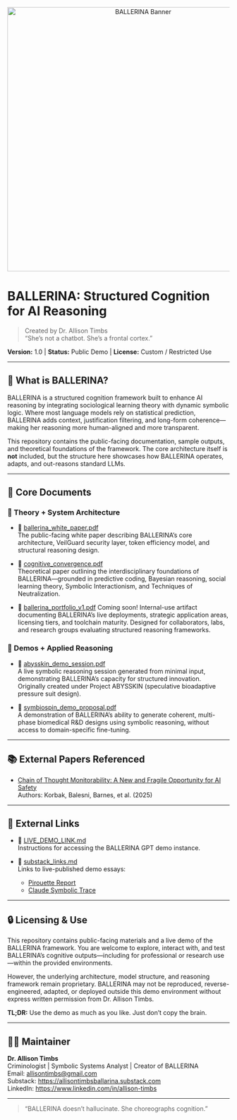 <p align="center">
  <img src="https://user-images.githubusercontent.com/00000000/ballerina-banner.png" alt="BALLERINA Banner" width="600"/>
</p>

# BALLERINA: Structured Cognition for AI Reasoning

> Created by Dr. Allison Timbs  
> “She’s not a chatbot. She’s a frontal cortex.”

**Version:** 1.0 | **Status:** Public Demo | **License:** Custom / Restricted Use

---

## 🧠 What is BALLERINA?

BALLERINA is a structured cognition framework built to enhance AI reasoning by integrating sociological learning theory with dynamic symbolic logic. Where most language models rely on statistical prediction, BALLERINA adds context, justification filtering, and long-form coherence—making her reasoning more human-aligned and more transparent.

This repository contains the public-facing documentation, sample outputs, and theoretical foundations of the framework. The core architecture itself is **not** included, but the structure here showcases how BALLERINA operates, adapts, and out-reasons standard LLMs.

---

## 📁 Core Documents

### 📄 Theory + System Architecture

- 🔹 [ballerina_white_paper.pdf](./ballerina_white_paper.pdf)  
  The public-facing white paper describing BALLERINA’s core architecture, VeilGuard security layer, token efficiency model, and structural reasoning design.

- 🔹 [cognitive_convergence.pdf](./cognitive_convergence.pdf)  
  Theoretical paper outlining the interdisciplinary foundations of BALLERINA—grounded in predictive coding, Bayesian reasoning, social learning theory, Symbolic Interactionism, and Techniques of Neutralization.

- 🔹 [ballerina_portfolio_v1.pdf](./ballerina_portfolio_v1.pdf)  Coming soon!
  Internal-use artifact documenting BALLERINA’s live deployments, strategic application areas, licensing tiers, and toolchain maturity. Designed for collaborators, labs, and research groups evaluating structured reasoning frameworks.

### 🧪 Demos + Applied Reasoning

- 🔹 [abysskin_demo_session.pdf](./abysskin_demo_session.pdf)  
  A live symbolic reasoning session generated from minimal input, demonstrating BALLERINA’s capacity for structured innovation. Originally created under Project ABYSSKIN (speculative bioadaptive pressure suit design).

- 🔹 [symbiospin_demo_proposal.pdf](./symbiospin_demo_proposal.pdf)  
  A demonstration of BALLERINA’s ability to generate coherent, multi-phase biomedical R&D designs using symbolic reasoning, without access to domain-specific fine-tuning.

---

## 📚 External Papers Referenced

- [Chain of Thought Monitorability: A New and Fragile Opportunity for AI Safety](https://tomekkorbak.com/cot-monitorability-is-a-fragile-opportunity/cot_monitoring.pdf)  
  Authors: Korbak, Balesni, Barnes, et al. (2025)

---

## 🔗 External Links

- 🔸 [LIVE_DEMO_LINK.md](./LIVE_DEMO_LINK.md)  
  Instructions for accessing the BALLERINA GPT demo instance.

- 🔸 [substack_links.md](./substack_links.md)  
  Links to live-published demo essays:
  - [Pirouette Report](https://allisontimbsballarina.substack.com/p/the-pirouette-report-issue-2-july?r=59n0mz)  
  - [Claude Symbolic Trace](https://allisontimbsballarina.substack.com/p/when-ballerina-met-claude?r=59n0mz)

---

## 🔒 Licensing & Use

This repository contains public-facing materials and a live demo of the BALLERINA framework. You are welcome to explore, interact with, and test BALLERINA’s cognitive outputs—including for professional or research use—within the provided environments.

However, the underlying architecture, model structure, and reasoning framework remain proprietary. BALLERINA may not be reproduced, reverse-engineered, adapted, or deployed outside this demo environment without express written permission from Dr. Allison Timbs.

**TL;DR:** Use the demo as much as you like. Just don’t copy the brain.

---

## 🧑‍🔧 Maintainer

**Dr. Allison Timbs**  
Criminologist | Symbolic Systems Analyst | Creator of BALLERINA  
Email: allisontimbs@gmail.com  
Substack: https://allisontimbsballarina.substack.com  
LinkedIn: https://www.linkedin.com/in/allison-timbs

---

> “BALLERINA doesn’t hallucinate. She choreographs cognition.”
